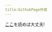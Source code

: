 ```yaml
---
title:GithubPage作成
---
```


[ここ](https://help.github.com/articles/creating-pages-with-the-automatic-generator/)を読めば大丈夫!